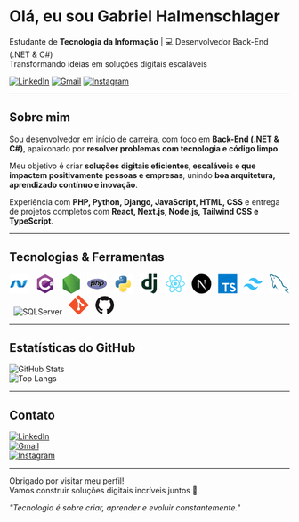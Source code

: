 # Olá, eu sou Gabriel Halmenschlager

Estudante de **Tecnologia da Informação** | 💻 Desenvolvedor Back-End (.NET & C#)  
Transformando ideias em soluções digitais escaláveis  

[![LinkedIn](https://img.shields.io/badge/-LinkedIn-%230077B5?style=flat-square&logo=linkedin&logoColor=white)](https://www.linkedin.com/in/gabriel-halmenschlager-2bb312302/) 
[![Gmail](https://img.shields.io/badge/-Gmail-%23333?style=flat-square&logo=gmail&logoColor=white)](mailto:gabrielh2007.scs@gmail.com)
[![Instagram](https://img.shields.io/badge/-Instagram-%23E4405F?style=flat-square&logo=instagram&logoColor=white)](https://instagram.com/gabriel_halmenschlager)

---

## Sobre mim

Sou desenvolvedor em início de carreira, com foco em **Back-End (.NET & C#)**, apaixonado por **resolver problemas com tecnologia e código limpo**.  

Meu objetivo é criar **soluções digitais eficientes, escaláveis e que impactem positivamente pessoas e empresas**, unindo **boa arquitetura, aprendizado contínuo e inovação**.  

Experiência com **PHP, Python, Django, JavaScript, HTML, CSS** e entrega de projetos completos com **React, Next.js, Node.js, Tailwind CSS e TypeScript**.

---

## Tecnologias & Ferramentas

<img alt=".NET" height="35" src="https://raw.githubusercontent.com/devicons/devicon/master/icons/dot-net/dot-net-original.svg"/> &nbsp;
<img alt="C#" height="35" src="https://raw.githubusercontent.com/devicons/devicon/master/icons/csharp/csharp-original.svg"/> &nbsp;
<img alt="Node.js" height="35" src="https://raw.githubusercontent.com/devicons/devicon/master/icons/nodejs/nodejs-original.svg"/> &nbsp;
<img alt="PHP" height="35" src="https://raw.githubusercontent.com/devicons/devicon/master/icons/php/php-original.svg"/> &nbsp;
<img alt="Python" height="35" src="https://raw.githubusercontent.com/devicons/devicon/master/icons/python/python-original.svg"/> &nbsp;
<img alt="Django" height="35" src="https://raw.githubusercontent.com/devicons/devicon/master/icons/django/django-plain.svg"/> &nbsp;
<img alt="React" height="35" src="https://raw.githubusercontent.com/devicons/devicon/master/icons/react/react-original.svg"/> &nbsp;
<img alt="Next.js" height="35" src="https://raw.githubusercontent.com/devicons/devicon/master/icons/nextjs/nextjs-original.svg"/> &nbsp;
<img alt="TypeScript" height="35" src="https://raw.githubusercontent.com/devicons/devicon/master/icons/typescript/typescript-original.svg"/> &nbsp;
<img alt="Tailwind" height="35" src="https://raw.githubusercontent.com/devicons/devicon/master/icons/tailwindcss/tailwindcss-original.svg"/> &nbsp;
<img alt="MySQL" height="35" src="https://raw.githubusercontent.com/devicons/devicon/master/icons/mysql/mysql-original.svg"/> &nbsp;
<img alt="SQLServer" height="35" src="https://cdn.jsdelivr.net/gh/devicons/devicon/icons/microsoftsqlserver/microsoftsqlserver-plain.svg"/> &nbsp;
<img alt="Git" height="35" src="https://raw.githubusercontent.com/devicons/devicon/master/icons/git/git-original.svg"/> &nbsp;
<img alt="GitHub" height="35" src="https://raw.githubusercontent.com/devicons/devicon/master/icons/github/github-original.svg"/>

---

## Estatísticas do GitHub

![GitHub Stats](https://github-readme-stats.vercel.app/api?username=GabrielHalmenschlager&show_icons=true&count_private=true&theme=tokyonight)  
![Top Langs](https://github-readme-stats.vercel.app/api/top-langs/?username=GabrielHalmenschlager&layout=compact&theme=tokyonight)

---

## Contato

[![LinkedIn](https://img.shields.io/badge/-LinkedIn-%230077B5?style=flat-square&logo=linkedin&logoColor=white)](https://www.linkedin.com/in/gabriel-halmenschlager-2bb312302/)  
[![Gmail](https://img.shields.io/badge/-Gmail-%23333?style=flat-square&logo=gmail&logoColor=white)](mailto:gabrielh2007.scs@gmail.com)  
[![Instagram](https://img.shields.io/badge/-Instagram-%23E4405F?style=flat-square&logo=instagram&logoColor=white)](https://instagram.com/gabriel_halmenschlager)

---

Obrigado por visitar meu perfil!  
Vamos construir soluções digitais incríveis juntos 🚀  

*"Tecnologia é sobre criar, aprender e evoluir constantemente."*
